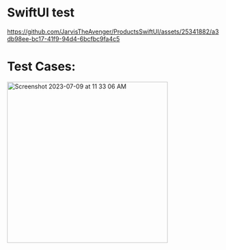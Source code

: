 # SwiftUI test


https://github.com/JarvisTheAvenger/ProductsSwiftUI/assets/25341882/a3db98ee-bc17-41f9-94d4-6bcfbc9fa4c5

# Test Cases: 

<img width="376" alt="Screenshot 2023-07-09 at 11 33 06 AM" src="https://github.com/JarvisTheAvenger/ProductsSwiftUI/assets/25341882/23adf0e4-f439-4c2f-96a4-53519beed875">
